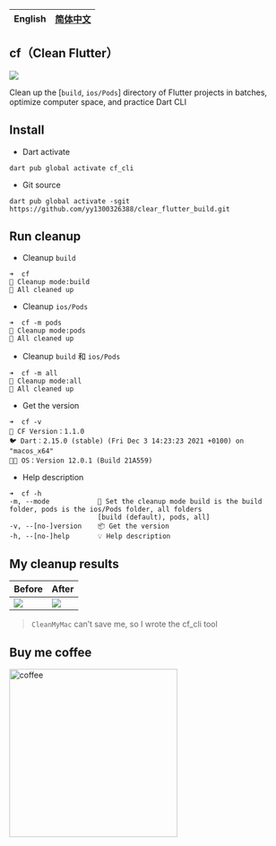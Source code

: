 | English | [简体中文](README-zh_CN.md) |
|-------|-------|

## cf（Clean Flutter）
![](https://img.shields.io/pub/v/cf_cli?logo=Dart&logoColor=FFFFFF)

Clean up the [`build`, `ios/Pods`] directory of Flutter projects in batches, optimize computer space, and practice Dart CLI

## Install

- Dart activate

```
dart pub global activate cf_cli
```

- Git source

```
dart pub global activate -sgit https://github.com/yy1300326388/clear_flutter_build.git
```


## Run cleanup

- Cleanup `build` 

```
➜  cf
🚀 Cleanup mode:build
🎉 All cleaned up
```

- Cleanup `ios/Pods`

```
➜  cf -m pods
🚀 Cleanup mode:pods
🎉 All cleaned up
```

- Cleanup `build` 和 `ios/Pods`

```
➜  cf -m all
🚀 Cleanup mode:all
🎉 All cleaned up
```

- Get the version

```
➜  cf -v
🚀 CF Version：1.1.0
🐦 Dart：2.15.0 (stable) (Fri Dec 3 14:23:23 2021 +0100) on "macos_x64"
🧑‍💻 OS：Version 12.0.1 (Build 21A559)
```

- Help description

```
➜  cf -h
-m, --mode            🚀 Set the cleanup mode build is the build folder, pods is the ios/Pods folder, all folders
                      [build (default), pods, all]
-v, --[no-]version    📦️ Get the version
-h, --[no-]help       💡 Help description
```

## My cleanup results

|Before|After|
|--|--|
|![](https://user-images.githubusercontent.com/8764899/146867779-b0e86b0a-6e7f-473a-b4e1-d69fbfd5bc3c.png)|![](https://user-images.githubusercontent.com/8764899/146867789-b5284afa-c016-4727-a0a9-723ee3616c8f.png)|

> `CleanMyMac` can’t save me, so I wrote the cf_cli tool

## Buy me coffee

<a href="https://raw.githubusercontent.com/yy1300326388/yy1300326388/main/images/pay_qr_code/pay_qr_code.png">
    <img width="300" alt="coffee" src="https://raw.githubusercontent.com/yy1300326388/yy1300326388/main/images/pay_qr_code/pay_qr_code.png">
</a>
